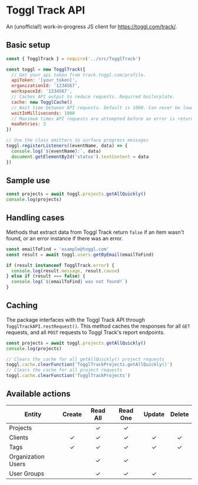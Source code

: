 # Toggl Track API

An (unofficial!) work-in-progress JS client for https://toggl.com/track/.

## Basic setup

```js
const { TogglTrack } = require('../src/TogglTrack')

const toggl = new TogglTrack({
  // Get your api token from track.toggl.com/profile.
  apiToken: '[your_token]',
  organizationId: '1234567',
  workspaceId: '1234567',
  // Caches API output to reduce requests. Required boilerplate.
  cache: new TogglCache()
  // Wait time between API requests. Default is 1000. Can never be lower than 1000.
  waitInMilliseconds: 1000
  // Maximum times API requests are attempted before an error is returned. Default is 3. Can never be lower than 1.
  maxRetries: 3
})

// Use the class emitters to surface progress messages
toggl.registerListeners((eventName, data) => {
  console.log(`${eventName}:`, data)
  document.getElementById('status').textContent = data
})
```

## Sample use

```js
const projects = await toggl.projects.getAllQuickly()
console.log(projects)
```

## Handling cases

Methods that extract data from Toggl Track return `false` if an item wasn't found, or an error instance if there was an error.

```js
const emailToFind = 'example@toggl.com'
const result = await toggl.users.getByEmail(emailToFind)

if (result instanceof TogglTrack.error) {
  console.log(result.message, result.cause)
} else if (result === false) {
  console.log(`${emailToFind} was not found!`)
}
```

## Caching

The package interfaces with the Toggl Track API through `TogglTrackAPI.restRequest()`. This method caches the responses for all `GET` requests, and all `POST` requests to Toggl Track's report endpoints.

```js
const projects = await toggl.projects.getAllQuickly()
console.log(projects)

// Clears the cache for all getAllQuickly() project requests
toggl.cache.clearFunction('TogglTrackProjects.getAllQuickly()')
// Clears the cache for all project requests
toggl.cache.clearFunction('TogglTrackProjects')
```

## Available actions

| Entity             | Create | Read All | Read One | Update | Delete |
| ------------------ | :----: | :------: | :------: | :----: | :----: |
| Projects           |        |    ✓     |    ✓     |        |        |
| Clients            |   ✓    |    ✓     |    ✓     |   ✓    |   ✓    |
| Tags               |   ✓    |    ✓     |    ✓     |   ✓    |   ✓    |
| Organization Users |        |    ✓     |    ✓     |        |        |
| User Groups        |        |    ✓     |    ✓     |   ✓    |        |

